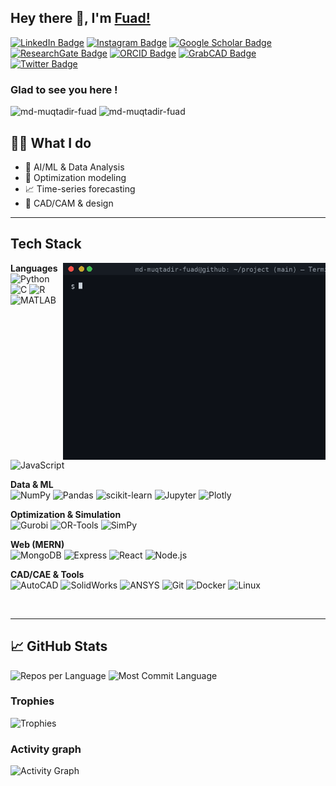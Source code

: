 ## Hey there 👋, I'm [Fuad!](https://github.com/md-muqtadir-fuad/)
[![LinkedIn Badge](https://img.shields.io/badge/-LinkedIn-0077B5?style=flat-square&logo=linkedin&logoColor=white)](https://www.linkedin.com/in/md-muqtadir-fuad/)
[![Instagram Badge](https://img.shields.io/badge/-Instagram-E4405F?style=flat-square&logo=instagram&logoColor=white)](https://instagram.com/md.muqtadir.fuad)
[![Google Scholar Badge](https://img.shields.io/badge/-Google%20Scholar-4285F4?style=flat-square&logo=googlescholar&logoColor=white)](https://scholar.google.com/citations?user=KumeQCkAAAAJ)
[![ResearchGate Badge](https://img.shields.io/badge/-ResearchGate-00CCBB?style=flat-square&logo=researchgate&logoColor=white)](https://www.researchgate.net/profile/Md-Muqtadir-Fuad)
[![ORCID Badge](https://img.shields.io/badge/-ORCID-A6CE39?style=flat-square&logo=orcid&logoColor=white)](https://orcid.org/0009-0009-4362-0780)
[![GrabCAD Badge](https://img.shields.io/badge/-GrabCAD-CC0000?style=flat-square&logo=grabcad&logoColor=white)](https://grabcad.com/md.muaqtadir.fuad-1)
[![Twitter Badge](https://img.shields.io/badge/-Twitter-00acee?style=flat-square&logo=twitter&logoColor=white)](https://twitter.com/fuad_hehehe)
### Glad to see you here !
<p align="left"> <img src="https://komarev.com/ghpvc/?username=md-muqtadir-fuad&label=Profile%20views&color=0e75b6&style=flat" alt="md-muqtadir-fuad" /> 
<img src="https://img.shields.io/github/followers/md-muqtadir-fuad?style=flat-square&logo=github&logoColor=white" alt="md-muqtadir-fuad" /> </p>

## 👩‍💻 What I do
- 🤖 AI/ML & Data Analysis
- 🧮 Optimization modeling
- 📈 Time-series forecasting
- 🧰 CAD/CAM & design

---

## Tech Stack
<img align="right" width="420" src="https://github.com/md-muqtadir-fuad/md-muqtadir-fuad/blob/87312a3ca443d5a11c5f875ebdd93744d9c61037/terminal-gif.gif" alt="Terminal animation" />

**Languages**  
![Python](https://img.shields.io/badge/-Python-3776AB?style=flat-square&logo=python&logoColor=white)
![C](https://img.shields.io/badge/-C-A8B9CC?style=flat-square&logo=c&logoColor=white)
![R](https://img.shields.io/badge/-R-276DC3?style=flat-square&logo=r&logoColor=white)
![MATLAB](https://img.shields.io/badge/-MATLAB-FF8C00?style=flat-square&logo=mathworks&logoColor=white)
![JavaScript](https://img.shields.io/badge/-JavaScript-F7DF1E?style=flat-square&logo=javascript&logoColor=black)

**Data & ML**  
![NumPy](https://img.shields.io/badge/-NumPy-013243?style=flat-square&logo=numpy&logoColor=white)
![Pandas](https://img.shields.io/badge/-Pandas-150458?style=flat-square&logo=pandas&logoColor=white)
![scikit-learn](https://img.shields.io/badge/-scikit--learn-F7931E?style=flat-square&logo=scikitlearn&logoColor=white)
![Jupyter](https://img.shields.io/badge/-Jupyter-F37626?style=flat-square&logo=jupyter&logoColor=white)
![Plotly](https://img.shields.io/badge/-Plotly-3F4F75?style=flat-square&logo=plotly&logoColor=white)

**Optimization & Simulation**  
![Gurobi](https://img.shields.io/badge/-Gurobi-CC0000?style=flat-square&logo=redhat&logoColor=white)
![OR-Tools](https://img.shields.io/badge/-OR--Tools-1A73E8?style=flat-square&logo=google&logoColor=white)
![SimPy](https://img.shields.io/badge/-SimPy-0FA958?style=flat-square)

**Web (MERN)**  
![MongoDB](https://img.shields.io/badge/-MongoDB-47A248?style=flat-square&logo=mongodb&logoColor=white)
![Express](https://img.shields.io/badge/-Express-000000?style=flat-square&logo=express&logoColor=white)
![React](https://img.shields.io/badge/-React-61DAFB?style=flat-square&logo=react&logoColor=black)
![Node.js](https://img.shields.io/badge/-Node.js-339933?style=flat-square&logo=node.js&logoColor=white)

**CAD/CAE & Tools**  
![AutoCAD](https://img.shields.io/badge/-AutoCAD-E51050?style=flat-square&logo=autodesk&logoColor=white)
![SolidWorks](https://img.shields.io/badge/-SolidWorks-FF0000?style=flat-square)
![ANSYS](https://img.shields.io/badge/-ANSYS-FFB71B?style=flat-square)
![Git](https://img.shields.io/badge/-Git-F05032?style=flat-square&logo=git&logoColor=white)
![Docker](https://img.shields.io/badge/-Docker-2496ED?style=flat-square&logo=docker&logoColor=white)
![Linux](https://img.shields.io/badge/-Linux-FCC624?style=flat-square&logo=linux&logoColor=black)

<br clear="right"/>

---


## &#x1f4c8; GitHub Stats

<!--<img src="https://github-readme-stats.vercel.app/api?username=md-muqtadir-fuad&show_icons=true&theme=tokyonight" alt="GitHub stats"/>-->
<!--<img src="https://github-readme-stats.vercel.app/api/top-langs/?username=md-muqtadir-fuad&hide=jupyter%20notebook&layout=compact&theme=tokyonight" alt="Top languages">-->
  
![Repos per Language](https://github-profile-summary-cards.vercel.app/api/cards/repos-per-language?username=md-muqtadir-fuad&layout=compact&theme=tokyonight)
![Most Commit Language](https://github-profile-summary-cards.vercel.app/api/cards/most-commit-language?username=md-muqtadir-fuad&layout=compact&theme=tokyonight)
<!-- src="https://github-readme-stats.vercel.app/api/top-langs/?username=md-muqtadir-fuad&layout=compact&theme=tokyonight" alt="Top languages"/-->


### Trophies
![Trophies](https://github-profile-trophy.vercel.app/?username=md-muqtadir-fuad&no-bg=true&no-frame=true&margin-w=5)

### Activity graph
![Activity Graph](https://github-readme-activity-graph.vercel.app/graph?username=md-muqtadir-fuad&radius=12)






